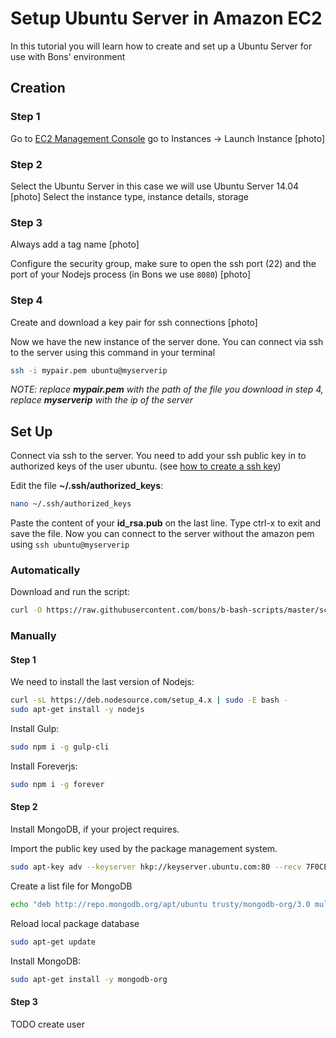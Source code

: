 # Setup Ubuntu Server in Amazon EC2

In this tutorial you will learn how to create and set up a Ubuntu Server for use with Bons' environment

## Creation

### Step 1
  Go to [EC2 Management Console](https://console.aws.amazon.com/ec2/v2/home) go to Instances -> Launch Instance
  [photo]

### Step 2
  Select the Ubuntu Server in this case we will use Ubuntu Server 14.04
  [photo]
  Select the instance type, instance details, storage

### Step 3
  Always add a tag name
  [photo]

  Configure the security group, make sure to open the ssh port (22) and the port of your Nodejs process (in Bons we use `8080`)
  [photo]

### Step 4
  Create and download a key pair for ssh connections
  [photo]

Now we have the new instance of the server done. You can connect via ssh to the server using this command in your terminal
```bash
ssh -i mypair.pem ubuntu@myserverip
```

_NOTE: replace __mypair.pem__ with the path of the file you download in step 4, replace __myserverip__ with the ip of the server_

## Set Up

Connect via ssh to the server.
You need to add your ssh public key in to authorized keys of the user ubuntu. (see [how to create a ssh key](./how-to-create-ssh-key.md))

Edit the file __~/.ssh/authorized_keys__:
```bash
nano ~/.ssh/authorized_keys
```

Paste the content of your __id_rsa.pub__ on the last line. Type ctrl-x to exit and save the file.
Now you can connect to the server without the amazon pem using `ssh ubuntu@myserverip`

### Automatically
Download and run the script:
```bash
curl -O https://raw.githubusercontent.com/bons/b-bash-scripts/master/scripts/setup.sh && sudo bash setup.sh && rm setup.sh
```

### Manually

#### Step 1
We need to install the last version of Nodejs:
```bash
curl -sL https://deb.nodesource.com/setup_4.x | sudo -E bash -
sudo apt-get install -y nodejs
```

Install Gulp:
```bash
sudo npm i -g gulp-cli
```

Install Foreverjs:
```bash
sudo npm i -g forever
```

#### Step 2
Install MongoDB, if your project requires.

Import the public key used by the package management system.
```bash
sudo apt-key adv --keyserver hkp://keyserver.ubuntu.com:80 --recv 7F0CEB10
```
Create a list file for MongoDB
```bash
echo "deb http://repo.mongodb.org/apt/ubuntu trusty/mongodb-org/3.0 multiverse" | sudo tee /etc/apt/sources.list.d/mongodb-org-3.0.list
```

Reload local package database
```bash
sudo apt-get update
```

Install MongoDB:
```bash
sudo apt-get install -y mongodb-org
```

#### Step 3
TODO create user
